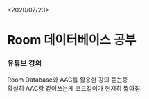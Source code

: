 <2020/07/23>
# Room 데이터베이스 공부
### 유튜브 강의
Room Database와 AAC를 활용한 강의 듣는중  
확실히 AAC랑 같이쓰는게 코드길이가 현저히 짧아짐.